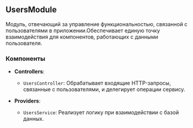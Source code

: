 ## UsersModule

Модуль, отвечающий за управление функциональностью, связанной с пользователями в приложении.Обеспечивает единую точку взаимодействия для компонентов, работающих с данными пользователя.

### Компоненты

- **Controllers**:
  - `UsersController`: Обрабатывает входящие HTTP-запросы, связанные с пользователями, и делегирует операции сервису.

- **Providers**:
  - `UsersService`: Реализует логику при взаимодействии с базой данных.